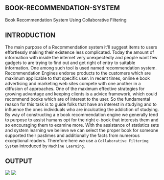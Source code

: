 ## BOOK-RECOMMENDATION-SYSTEM
Book Recommendation System Using Collaborative Filtering
## INTRODUCTION
The main purpose of a Recommendation system it'll suggest items to users effortlessly making their existence less complicated.
Today the amount of information with inside the internet very unexpectedly and people want few gadgets to are trying to find out and get right of entry to suitable information. 
One among such tool is used named recommendation system. Recommendation Engines endorse products to the customers which are maximum applicable to that specific user.
In recent times, online e book advertising and marketing web sites compete with one another in a diffusion of approaches.
One of the maximum effective strategies for growing advantage and keeping clients is a advice framework, which could recommend books which are of interest to the user.
So the fundamental reason for this task is to guide folks that have an interest in studying and to influence the ones individuals who are inculcating the addiction of studying. 
By way of constructing a e book recommendation engine we generally tend to purpose to assist humans opt for the right e-book that interests them and so encouraging them to examine more. 
With the assistance of statistics sets and system learning we believe we can select the proper book for someone supported their pastimes and additionally the facts from numerous exceptional readers. 
Therefore here we use a `Collaborative Filtering System` introduced by  `Machine Learning`.

## OUTPUT
![](https://github.com/RinaProg/BOOK-RECOMMENDATION-SYSTEM/assets/122221586/1b9a812f-93eb-4d5d-9eb1-3796c90fbe43)
![](https://github.com/RinaProg/BOOK-RECOMMENDATION-SYSTEM/assets/122221586/c603d364-ef5e-44b0-8212-e321c755d159)

